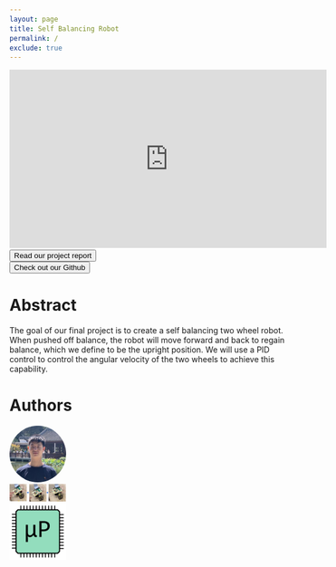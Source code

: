 ```yaml
---
layout: page
title: Self Balancing Robot
permalink: /
exclude: true
---
```


<iframe width="560" height="315" src="https://www.youtube.com/embed/tRsg7kjJD0k" title="YouTube video player" frameborder="0" allow="accelerometer; autoplay; clipboard-write; encrypted-media; gyroscope; picture-in-picture" allowfullscreen></iframe>


<form action="report">
    <input type="submit" style="text-align:center" value="Read our project report" />
</form>
<form action="https://github.com/tanvikad/balance-robot">
    <input type="submit" value="Check out our Github" />
</form>

# Abstract

The goal of our final project is to create a self balancing two wheel robot. When pushed off balance, the robot will move forward and back to regain balance, which we define to be the upright position. We will use a PID control to control the angular velocity of the two wheels to achieve this capability. 
# Authors

<div style="text-align: left">
<span>
 <a href="https://www.linkedin.com/in/eric-chen-2b8726208/" target="_blank">
  <img style="border-radius: 50%;" src="./assets/img/Eric_Chen_Image.jpg" alt = "logo" width="100" />
 </a>
</span>
</div>



<div style="text-align: left">
<img src="./assets/img/Results.PNG" width="100" />
</div>

<div style="text-align: left">
  <img src="./assets/img/Logo.png" alt="logo" width="100" />
</div>
